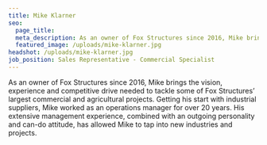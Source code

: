 ```yaml
---
title: Mike Klarner
seo:
  page_title:
  meta_description: As an owner of Fox Structures since 2016, Mike brings the vision, experience and competitive drive needed to tackle some of Fox Structures’ largest commercial and agricultural projects.
  featured_image: /uploads/mike-klarner.jpg
headshot: /uploads/mike-klarner.jpg
job_position: Sales Representative - Commercial Specialist
---
```


As an owner of Fox Structures since 2016, Mike brings the vision, experience and competitive drive needed to tackle some of Fox Structures’ largest commercial and agricultural projects. Getting his start with industrial suppliers, Mike worked as an operations manager for over 20 years. His extensive management experience, combined with an outgoing personality and can-do attitude, has allowed Mike to tap into new industries and projects.
